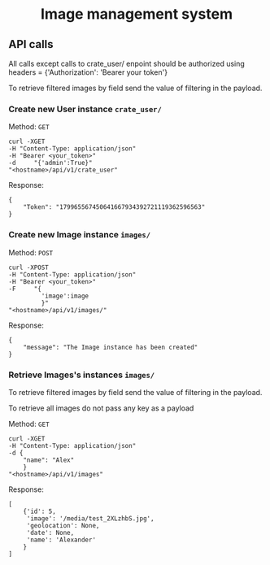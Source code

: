 <h1 align="center">Image management system</h1>

## API calls
All calls except calls to crate_user/ enpoint should be authorized using headers = {'Authorization': 'Bearer your token'}

To retrieve filtered images by field send the value of filtering 
in the payload.


### Create new User instance `crate_user/` 

Method: `GET`

```
curl -XGET
-H "Content-Type: application/json"
-H "Bearer <your_token>"
-d     "{'admin':True}"
"<hostname>/api/v1/crate_user"
```

Response:

```
{
    "Token": "179965567450641667934392721119362596563"
}
```


### Create new Image instance `images/`

Method: `POST`

```
curl -XPOST
-H "Content-Type: application/json"
-H "Bearer <your_token>"
-F     "{
         'image':image
         }"
"<hostname>/api/v1/images/"
```
Response:

```
{
    "message": "The Image instance has been created"
}
```



### Retrieve Images's instances `images/`

To retrieve filtered images by field send the value of filtering 
in the payload.

To retrieve all images do not pass any key as a payload

Method: `GET`

```
curl -XGET
-H "Content-Type: application/json"
-d {
    "name": "Alex" 
    }
"<hostname>/api/v1/images"
```

Response:

```
[
    {'id': 5,
     'image': '/media/test_2XLzhbS.jpg',
     'geolocation': None, 
     'date': None,
     'name': 'Alexander'
    }
]
```

